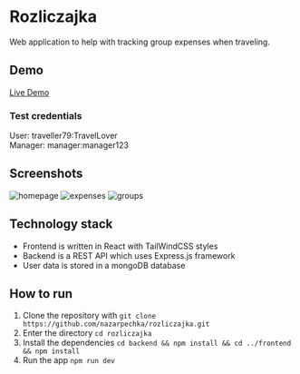 # Rozliczajka

Web application to help with tracking group expenses when traveling.  

## Demo
[Live Demo](https://rozliczajka.herokuapp.com)  
### Test credentials
User: traveller79:TravelLover  
Manager: manager:manager123

## Screenshots
![homepage](https://user-images.githubusercontent.com/29672031/150695387-038c98d9-4549-4c22-acf3-a3e956d37143.png)
![expenses](https://user-images.githubusercontent.com/29672031/150695381-1dc8197d-dcb0-481d-8f5c-fbc1a18a8fa4.png)
![groups](https://user-images.githubusercontent.com/29672031/150695385-09853b58-bf39-4170-a04f-9016dda8d987.png)

## Technology stack

- Frontend is written in React with TailWindCSS styles
- Backend is a REST API which uses Express.js framework
- User data is stored in a mongoDB database

## How to run

1. Clone the repository with `git clone https://github.com/nazarpechka/rozliczajka.git`
2. Enter the directory `cd rozliczajka`
3. Install the dependencies `cd backend && npm install && cd ../frontend && npm install`
4. Run the app `npm run dev`
